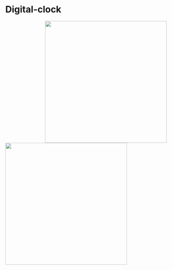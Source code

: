 <h1>Digital-clock</h1>



<img align="right" width="380" src="https://user-images.githubusercontent.com/96917595/172541147-425d6026-ff13-4d50-84f1-c422ceedcacf.png"><img align="left" width="380" src="https://user-images.githubusercontent.com/96917595/172541091-8b324148-b01f-4439-b842-781925e62c57.png">

